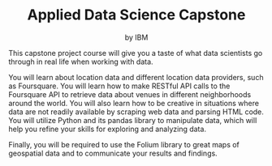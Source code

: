 <!-- <a><img src="https://ibm.box.com/shared/static/ugcqz6ohbvff804xp84y4kqnvvk3bq1g.png" width="200" align="center"></a> -->

<center>
    <h1>Applied Data Science Capstone</h1>
    by IBM
</center>

This capstone project course will give you a taste of what data scientists go through in real life when working with data. 

You will learn about location data and different location data providers, such as Foursquare. You will learn how to make RESTful API calls to the Foursquare API to retrieve data about venues in different neighborhoods around the world. You will also learn how to be creative in situations where data are not readily available by scraping web data and parsing HTML code. You will utilize Python and its pandas library to manipulate data, which will help you refine your skills for exploring and analyzing data. 

Finally, you will be required to use the Folium library to great maps of geospatial data and to communicate your results and findings.
